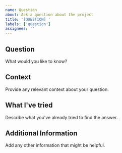 ```yaml
---
name: Question
about: Ask a question about the project
title: '[QUESTION] '
labels: ['question']
assignees: ''
---
```


## Question
What would you like to know?

## Context
Provide any relevant context about your question.

## What I've tried
Describe what you've already tried to find the answer.

## Additional Information
Add any other information that might be helpful.
